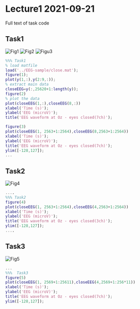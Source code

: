 # Lecture1 2021-09-21
Full text of task code


## Task1
![Fig1]()
![Fig2]()
![Figu3]()
```test.m
%%% Task1
% load matfile
load('../EEG-sample/close.mat');
figure(1);
plot(y(1,:),y(2:9,:));
% extract main data
closeEEG=y(:,25620+1:length(y));
figure(2)
% plot the data
plot(closeEEG(1,:),closeEEG(8,:))
xlabel('Time (s)');
ylabel('EEG (microV)');
title('EEG waveform at Oz - eyes closed(7ch)');

figure(3)
plot(closeEEG(1, 2563+1:2564),closeEEG(8,2563+1:2564))
xlabel('Time (s)');
ylabel('EEG (microV)');
title('EEG waveform at Oz - eyes closed(7ch)');
ylim([-128,127]);
...
```

## Task2
![Fig4]()
``` test.m
....
%%% Task2
figure(4)
plot(closeEEG(1, 2563+1:2564),closeEEG(4,2563+1:2564))
xlabel('Time (s)');
ylabel('EEG (microV)');
title('EEG waveform at Oz - eyes closed(3ch)');
ylim([-128,127]);
....
```

## Task3
![Fig5]()
```test.m
...
%%%  Task3
figure(5)
plot(closeEEG(1, 2569+1:25611),closeEEG(4,2569+1:256*11))
xlabel('Time (s)');
ylabel('EEG (microV)');
title('EEG waveform at Oz - eyes closed(7ch)');
ylim([-128,127]);
```
